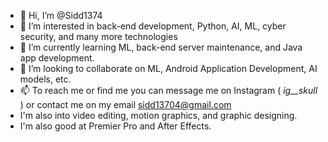 - 👋 Hi, I’m @Sidd1374
- 👀 I’m interested in back-end development, Python, AI, ML, cyber security, and many more technologies
- 🌱 I’m currently learning ML, back-end server maintenance, and Java app development.
- 💞️ I’m looking to collaborate on ML, Android Application Development, AI models, etc.
- 📫 To reach me or find me you can message me on Instagram ( _ig__skull_ ) or contact me on my email sidd13704@gmail.com
-  I'm also into video editing, motion graphics, and graphic designing.
-  I'm also good at Premier Pro and After Effects.

